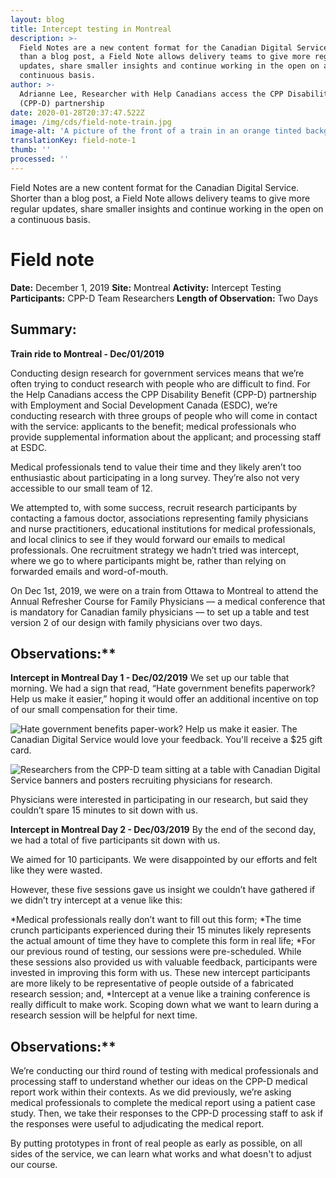 ```yaml
---
layout: blog
title: Intercept testing in Montreal
description: >-
  Field Notes are a new content format for the Canadian Digital Service. Shorter
  than a blog post, a Field Note allows delivery teams to give more regular
  updates, share smaller insights and continue working in the open on a
  continuous basis.
author: >-
  Adrianne Lee, Researcher with Help Canadians access the CPP Disability Benefit
  (CPP-D) partnership
date: 2020-01-28T20:37:47.522Z
image: /img/cds/field-note-train.jpg
image-alt: 'A picture of the front of a train in an orange tinted background. '
translationKey: field-note-1
thumb: ''
processed: ''
---
```

Field Notes are a new content format for the Canadian Digital Service. Shorter than a blog post, a Field Note allows delivery teams to give more regular updates, share smaller insights and continue working in the open on a continuous basis.

# Field note

**Date:** December 1, 2019
**Site:** Montreal
**Activity:** Intercept Testing
**Participants:** CPP-D Team Researchers
**Length of Observation:**  Two Days

## Summary:  
**Train ride to Montreal - Dec/01/2019**

Conducting design research for government services means that we’re often trying to conduct research with people who are difficult to find. For the Help Canadians access the CPP Disability Benefit (CPP-D) partnership with Employment and Social Development Canada (ESDC), we’re conducting research with three groups of people who will come in contact with the service: applicants to the benefit; medical professionals who provide supplemental information about the applicant; and processing staff at ESDC. 

Medical professionals tend to value their time and they likely aren’t too enthusiastic about participating in a long survey. They’re also not very accessible to our small team of 12. 

We attempted to, with some success, recruit research participants by contacting a famous doctor, associations representing family physicians and nurse practitioners, educational institutions for medical professionals, and local clinics to see if they would forward our emails to medical professionals. One recruitment strategy we hadn’t tried was intercept, where we go to where participants might be, rather than relying on forwarded emails and word-of-mouth.

On Dec 1st, 2019, we were on a train from Ottawa to Montreal to attend the Annual Refresher Course for Family Physicians — a medical conference that is mandatory for Canadian family physicians — to set up a table and test version 2 of our design with family physicians over two days.

## Observations:**  
**Intercept in Montreal Day 1 - Dec/02/2019**
We set up our table that morning. We had a sign that read, “Hate government benefits paperwork? Help us make it easier,” hoping it would offer an additional incentive on top of our small compensation for their time.

![Hate government benefits paper-work? Help us make it easier. The Canadian Digital Service would love your feedback. You'll receive a $25 gift card.](/img/cds/field-note-1-ad.jpg)

![Researchers from the CPP-D team sitting at a table with Canadian Digital Service banners and posters recruiting physicians for research.](/img/cds/cppd-team-research.jpg)

Physicians were interested in participating in our research,  but said they couldn’t spare 15 minutes to sit down with us. 

**Intercept in Montreal Day 2 - Dec/03/2019**
By the end of the second day, we had a total of five participants sit down with us. 

We aimed for 10 participants. We were disappointed by our efforts and felt like they were wasted. 

However, these five sessions gave us insight we couldn’t have gathered if we didn’t try intercept at a venue like this:

*Medical professionals really don’t want to fill out this form; 
*The time crunch participants experienced during their 15 minutes likely represents the actual amount of time they have to complete this form in real life;
*For our previous round of testing, our sessions were pre-scheduled. While these sessions also provided us with valuable feedback, participants were invested in improving this form with us. These new intercept participants are more likely to be representative of people outside of a fabricated research session; and,
*Intercept at a venue like a training conference is really difficult to make work. Scoping down what we want to learn during a research session will be helpful for next time.

## Observations:**  
We’re conducting our third round of testing with medical professionals and processing staff to understand whether our ideas on the CPP-D medical report work within their contexts. As we did previously, we’re asking medical professionals to complete the medical report using a patient case study. Then, we take their responses to the CPP-D processing staff to ask if the responses were useful to adjudicating the medical report.

By putting prototypes in front of real people as early as possible, on all sides of the service, we can learn what works and what doesn't to adjust our course.
